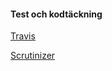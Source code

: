 #### Test och kodtäckning

[Travis](https://travis-ci.org/)

[Scrutinizer](https://scrutinizer-ci.com)
